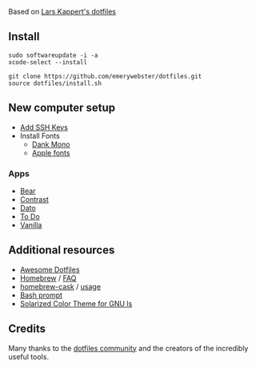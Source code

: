 Based on [Lars Kappert's dotfiles](https://github.com/webpro/dotfiles)

## Install

    sudo softwareupdate -i -a
    xcode-select --install

    git clone https://github.com/emerywebster/dotfiles.git
    source dotfiles/install.sh

## New computer setup

- [Add SSH Keys](https://docs.github.com/en/github/authenticating-to-github/generating-a-new-ssh-key-and-adding-it-to-the-ssh-agent)
- Install Fonts
  - [Dank Mono](https://gumroad.com/l/dank-mono)
  - [Apple fonts](https://developer.apple.com/fonts/)

### Apps

- [Bear](https://apps.apple.com/us/app/bear/id1091189122?mt=12)
- [Contrast](https://apps.apple.com/us/app/contrast-color-accessibility/id1254981365?mt=12)
- [Dato](https://apps.apple.com/us/app/dato/id1470584107?mt=12)
- [To Do](https://apps.apple.com/us/app/microsoft-to-do/id1274495053?mt=12)
- [Vanilla](https://matthewpalmer.net/vanilla/)

## Additional resources

- [Awesome Dotfiles](https://github.com/webpro/awesome-dotfiles)
- [Homebrew](http://brew.sh/) / [FAQ](https://github.com/Homebrew/homebrew/wiki/FAQ)
- [homebrew-cask](http://caskroom.io/) / [usage](https://github.com/phinze/homebrew-cask/blob/master/USAGE.md)
- [Bash prompt](http://wiki.archlinux.org/index.php/Color_Bash_Prompt)
- [Solarized Color Theme for GNU ls](https://github.com/seebi/dircolors-solarized)

## Credits

Many thanks to the [dotfiles community](http://dotfiles.github.io/) and the creators of the incredibly useful tools.
